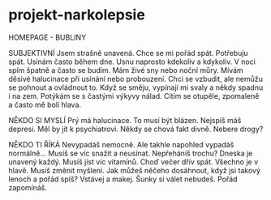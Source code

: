 # projekt-narkolepsie

HOMEPAGE - BUBLINY

SUBJEKTIVNÍ
Jsem strašně unavená. Chce se mi pořád spát.
Potřebuju spát.
Usínám často během dne. Usnu naprosto kdekoliv a kdykoliv.
V noci spím špatně a často se budím.
Mám živé sny nebo noční můry.
Mívám děsivé halucinace při usínání nebo probouzení. Chci se vzbudit, ale nemůžu se pohnout a ovládnout to.
Když se směju, vypínají mi svaly a někdy spadnu i na zem.
Potýkám se s častými výkyvy nálad.
Cítím se otupěle, zpomaleně a často mě bolí hlava.

NĚKDO SI MYSLÍ
Prý má halucinace. To musí být blázen.
Nejspíš máš depresi. Měl by jít k psychiatrovi.
Někdy se chová fakt divně. Nebere drogy?

NĚKDO TI ŘÍKÁ
Nevypadáš nemocně.
Ale takhle napohled vypadáš normálně...
Musíš se víc snažit a neusínat.
Nepřeháníš trochu? Dneska je unavený každý.
Musíš jíst víc vitamínů.
Choď večer dřív spát.
Všechno je v hlavě. Musíš změnit myšlení.
Jak můžeš něčeho dosáhnout, když jsi takový lenoch a pořád spíš?
Vstávej a makej. Šunky si válet nebudeš.
Pořád zapomínáš.
